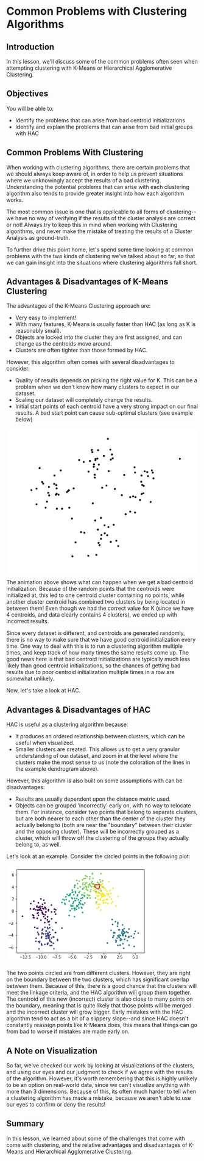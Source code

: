 
# Common Problems with Clustering Algorithms

## Introduction

In this lesson, we'll discuss some of the common problems often seen when attempting clustering with K-Means or Hierarchical Agglomerative Clustering. 

## Objectives

You will be able to:

* Identify the problems that can arise from bad centroid initializations
* Identify and explain the problems that can arise from bad initial groups with HAC

## Common Problems With Clustering

When working with clustering algorithms, there are certain problems that we should always keep aware of, in order to help us prevent situations where we unknowingly accept the results of a bad clustering. Understanding the potential problems that can arise with each clustering algorithm also tends to provide greater insight into how each algorithm works. 

The most common issue is one that is applicable to all forms of clustering--we have no way of verifying if the results of the cluster analysis are correct or not! Always try to keep this in mind when working with Clustering algorithms, and never make the mistake of treating the results of a Cluster Analysis as ground-truth. 

To further drive this point home, let's spend some time looking at common problems with the two kinds of clustering we've talked about so far, so that we can gain insight into the situations where clustering algorithms fall short. 

## Advantages & Disadvantages of K-Means Clustering

The advantages of the K-Means Clustering approach are:

* Very easy to implement!
* With many features, K-Means is usually faster than HAC (as long as K is reasonably small).
* Objects are locked into the cluster they are first assigned, and can change as the centroids move around.
* Clusters are often tighter than those formed by HAC.

However, this algorithm often comes with several disadvantages to consider:

* Quality of results depends on picking the right value for K. This can be a problem when we don't know how many clusters to expect in our dataset.
* Scaling our dataset will completely change the results.
* Initial start points of each centroid have a very strong impact on our final results. A bad start point can cause sub-optimal clusters (see example below)

<img src='images/bad-centroid-start.gif'>

The animation above shows what can happen when we get a bad centroid initialization. Because of the random points that the centroids were initialized at, this led to one centroid cluster containing no points, while another cluster centroid has combined two clusters by being located in between them!  Even though we had the correct value for K (since we have 4 centroids, and data clearly contains 4 clusters), we ended up with incorrect results. 

Since every dataset is different, and centroids are generated randomly, there is no way to make sure that we have good centroid initialization every time. One way to deal with this is to run a clustering algorithm multiple times, and keep track of how many times the same results come up. The good news here is that bad centroid initializations are typically much less likely than good centroid initializations, so the chances of getting bad results due to poor centroid initialization multiple times in a row are somewhat unlikely. 

Now, let's take a look at HAC. 

## Advantages & Disadvantages of HAC

HAC is useful as a clustering algorithm because:

* It produces an ordered relationship between clusters, which can be useful when visualized.
* Smaller clusters are created. This allows us to get a very granular understanding of our dataset, and zoom in at the level where the clusters make the most sense to us (note the coloration of the lines in the example dendrogram above).

However, this algorithm is also built on some assumptions with can be disadvantages:

* Results are usually dependent upon the distance metric used.
* Objects can be grouped 'incorrectly' early on, with no way to relocate them. For instance, consider two points that belong to separate clusters, but are both nearer to each other than the center of the cluster they actually belong to (both are near the "boundary" between their cluster and the opposing cluster). These will be incorrectly grouped as a cluster, which will throw off the clustering of the groups they actually belong to, as well.

Let's look at an example. Consider the circled points in the following plot:

<img src='images/bad-hac.png'>

The two points circled are from different clusters. However, they are right on the boundary between the two clusters, which has significant overlap between them. Because of this, there is a good chance that the clusters will meet the linkage criteria, and the HAC algorithm will group them together. The centroid of this new (incorrect) cluster is also close to many points on the boundary, meaning that is quite likely that those points will be merged and the incorrect cluster will grow bigger. Early mistakes with the HAC algorithm tend to act as a bit of a slippery slope--and since HAC doesn't constantly reassign points like K-Means does, this means that things can go from bad to worse if mistakes are made early on. 

## A Note on Visualization

So far, we've checked our work by looking at visualizations of the clusters, and using our eyes and our judgment to check if we agree with the results of the algorithm. However, it's worth remembering that this is highly unlikely to be an option on real-world data, since we can't visualize anything with more than 3 dimensions. Because of this, its often much harder to tell when a clustering algorithm has made a mistake, because we aren't able to use our eyes to confirm or deny the results!


## Summary

In this lesson, we learned about some of the challenges that come with come with clustering, and the relative advantages and disadvantages of K-Means and Hierarchical Agglomerative Clustering. 

